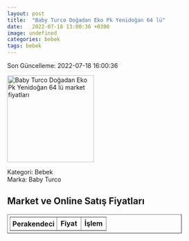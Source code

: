 ```yaml
---
layout: post
title:  "Baby Turco Doğadan Eko Pk Yenidoğan 64 lü"
date:   2022-07-18 13:00:36 +0300
image: undefined
categories: bebek
tags: bebek
---
```


Son Güncelleme: 2022-07-18 16:00:36

<img src="undefined" width="200" alt="Baby Turco Doğadan Eko Pk Yenidoğan 64 lü market fiyatları" />

Kategori: Bebek
<br />
Marka: Baby Turco

<h2>Market ve Online Satış Fiyatları</h2>

<table border="1" style="padding: 5px;width:80%;">
  <tr>
    <td style="padding: 5px;"><strong>Perakendeci</strong></td>
    <td><strong>Fiyat</strong></td>
    <td><strong>İşlem</strong></td>
  </tr>
  
</table>
